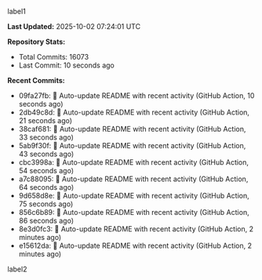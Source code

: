 
label1 
<!-- ACTIVITY_START -->
**Last Updated:** 2025-10-02 07:24:01 UTC

**Repository Stats:**
- Total Commits: 16073
- Last Commit: 10 seconds ago

**Recent Commits:**
- 09fa27fb: 🤖 Auto-update README with recent activity (GitHub Action, 10 seconds ago)
- 2db49c8d: 🤖 Auto-update README with recent activity (GitHub Action, 21 seconds ago)
- 38caf681: 🤖 Auto-update README with recent activity (GitHub Action, 33 seconds ago)
- 5ab9f30f: 🤖 Auto-update README with recent activity (GitHub Action, 43 seconds ago)
- cbc3998a: 🤖 Auto-update README with recent activity (GitHub Action, 54 seconds ago)
- a7c88095: 🤖 Auto-update README with recent activity (GitHub Action, 64 seconds ago)
- 9d658d8e: 🤖 Auto-update README with recent activity (GitHub Action, 75 seconds ago)
- 856c6b89: 🤖 Auto-update README with recent activity (GitHub Action, 86 seconds ago)
- 8e3d0fc3: 🤖 Auto-update README with recent activity (GitHub Action, 2 minutes ago)
- e15612da: 🤖 Auto-update README with recent activity (GitHub Action, 2 minutes ago)
<!-- ACTIVITY_END -->

label2

